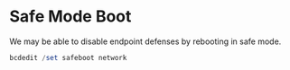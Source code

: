 # Safe Mode Boot

We may be able to disable endpoint defenses by rebooting in safe mode.


```powershell
bcdedit /set safeboot network
```


